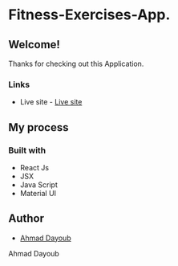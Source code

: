 # Fitness-Exercises-App.

## Welcome! 
Thanks for checking out this Application.

### Links
- Live site - [Live site](https://64b5741a7c737b2d56ea926b--ornate-chebakia-6cffa4.netlify.app/)

## My process

### Built with

- React Js
- JSX
- Java Script
- Material UI

## Author
- [Ahmad Dayoub](https://www.linkedin.com/in/ahmad-dayoub-/)


Ahmad Dayoub
